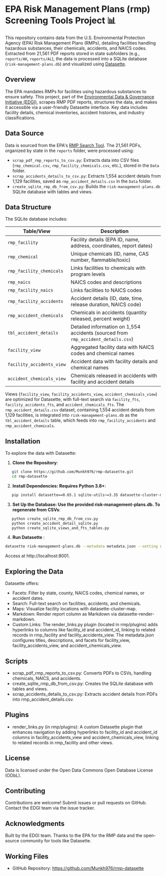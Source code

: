 # EPA Risk Management Plans (rmp) Screening Tools Project 📊

This repository contains data from the U.S. Environmental Protection Agency (EPA) Risk Management Plans (RMPs), detailing facilities handling hazardous substances, their chemicals, accidents, and NAICS codes. Extracted from 21,561 PDF reports stored in state subfolders (e.g., `reports/AK`, `reports/AL`), the data is processed into a SQLite database (`risk-management-plans.db`) and visualized using [Datasette](https://datasette.io/).

## Overview

The EPA mandates RMPs for facilities using hazardous substances to ensure safety. This project, part of the [Environmental Data & Governance Initiative (EDGI)](https://envirodatagov.org/), scrapes RMP PDF reports, structures the data, and makes it accessible via a user-friendly Datasette interface. Key data includes facility details, chemical inventories, accident histories, and industry classifications.

## Data Source

Data is sourced from the EPA's [RMP Search Tool](https://cdxapps.epa.gov/olem-rmp-pds/). The 21,561 PDFs, organized by state in the `reports` folder, were processed using:
- `scrap_pdf_rmp_reports_to_csv.py`: Extracts data into CSV files (`rmp_chemical.csv`, `rmp_facility_chemicals.csv`, etc.), stored in the `Data` folder.
- `scrap_accidents_details_to_csv.py`: Extracts 1,554 accident details from 1,129 facilities, saved as `rmp_accident_details.csv` in the `Data` folder.
- `create_sqlite_rmp_db_from_csv.py`: Builds the `risk-management-plans.db` SQLite database with tables and views.

## Data Structure

The SQLite database includes:

| Table/View                | Description                                                                 |
|---------------------------|-----------------------------------------------------------------------------|
| `rmp_facility`            | Facility details (EPA ID, name, address, coordinates, report dates)         |
| `rmp_chemical`            | Unique chemicals (ID, name, CAS number, flammable/toxic)                    |
| `rmp_facility_chemicals`  | Links facilities to chemicals with program levels                           |
| `rmp_naics`               | NAICS codes and descriptions                                                |
| `rmp_facility_naics`      | Links facilities to NAICS codes                                             |
| `rmp_facility_accidents`  | Accident details (ID, date, time, release duration, NAICS code)             |
| `rmp_accident_chemicals`  | Chemicals in accidents (quantity released, percent weight)                  |
| `tbl_accident_details`    | Detailed information on 1,554 accidents (sourced from `rmp_accident_details.csv`) |
| `facility_view`           | Aggregated facility data with NAICS codes and chemical names                |
| `facility_accidents_view` | Accident data with facility details and chemical names                      |
| `accident_chemicals_view` | Chemicals released in accidents with facility and accident details          |

Views (`facility_view`, `facility_accidents_view`, `accident_chemicals_view`) are optimized for Datasette, with full-text search via `facility_fts`, `facility_accidents_fts`, and `accident_chemicals_fts`. The `rmp_accident_details.csv` dataset, containing 1,554 accident details from 1,129 facilities, is integrated into `risk-management-plans.db` as the `tbl_accident_details` table, which feeds into `rmp_facility_accidents` and `rmp_accident_chemicals`.

## Installation

To explore the data with Datasette:

1. **Clone the Repository**:
```bash
   git clone https://github.com/Munkh976/rmp-datasette.git
   cd rmp-datasette
```
2. **Install Dependencies: Requires Python 3.8+**:
```bash
   pip install datasette==0.65.1 sqlite-utils>=3.35 datasette-cluster-map datasette-render-markdown markupsafe
```
3. **Set Up the Database: Use the provided risk-management-plans.db. To regenerate from CSVs**:
```bash
   python create_sqlite_rmp_db_from_csv.py
   python create_accident_detail_sqlite.py
   python create_sqlite_views_and_fts_tables.py
```
4. **Run Datasette** :
```bash
datasette risk-management-plans.db --metadata metadata.json --setting sql_time_limit_ms 2500 --metadata metadata.json --plugins-dir plugins
```
Access at http://localhost:8001.

## Exploring the Data
Datasette offers:

- Facets: Filter by state, county, NAICS codes, chemical names, or accident dates.
- Search: Full-text search on facilities, accidents, and chemicals.
- Maps: Visualize facility locations with datasette-cluster-map.
- Markdown: Render report column as Markdown via datasette-render-markdown.
- Custom Links: The render_links.py plugin (located in rmp/plugins) adds hyperlinks to columns like facility_id and accident_id, linking to related records in rmp_facility and facility_accidents_view.
The metadata.json configures titles, descriptions, and facets for facility_view, facility_accidents_view, and accident_chemicals_view.

## Scripts
- scrap_pdf_rmp_reports_to_csv.py: Converts PDFs to CSVs, handling chemicals, NAICS, and accidents.
- create_sqlite_rmp_db_from_csv.py: Creates the SQLite database with tables and views.
- scrap_accidents_details_to_csv.py: Extracts accident details from PDFs into rmp_accident_details.csv.

## Plugins
- render_links.py (in rmp/plugins): A custom Datasette plugin that enhances navigation by adding hyperlinks to facility_id and accident_id columns in facility_accidents_view and accident_chemicals_view, linking to related records in rmp_facility and other views.

## License
Data is licensed under the Open Data Commons Open Database License (ODbL).

## Contributing
Contributions are welcome! Submit issues or pull requests on GitHub. Contact the EDGI team via the issue tracker.

## Acknowledgments
Built by the EDGI team. Thanks to the EPA for the RMP data and the open-source community for tools like Datasette.

## Working Files
- GitHub Repository: https://github.com/Munkh976/rmp-datasette